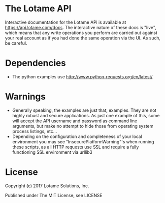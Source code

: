 # The Lotame API

Interactive documentation for the Lotame API is available at https://api.lotame.com/docs. The interactive nature of these docs is "live", which means that any write operations you perform are carried out against your real account as if you had done the same operation via the UI. As such, be careful.

# Dependencies

* The python examples use http://www.python-requests.org/en/latest/

# Warnings

* Generally speaking, the examples are just that, examples. They are not highly robust and secure applications. As just one example of this, some will accept the API username and password as command line arguments, but make no attempt to hide those from operating system process listings, etc...
* Depending on the configuration and completeness of your local environment you may see "InsecurePlatformWarning"'s when running these scripts, as all HTTP requests use SSL and require a fully functioning SSL environment via urllib3

# License

Copyright (c) 2017 Lotame Solutions, Inc.

Published under The MIT License, see LICENSE
